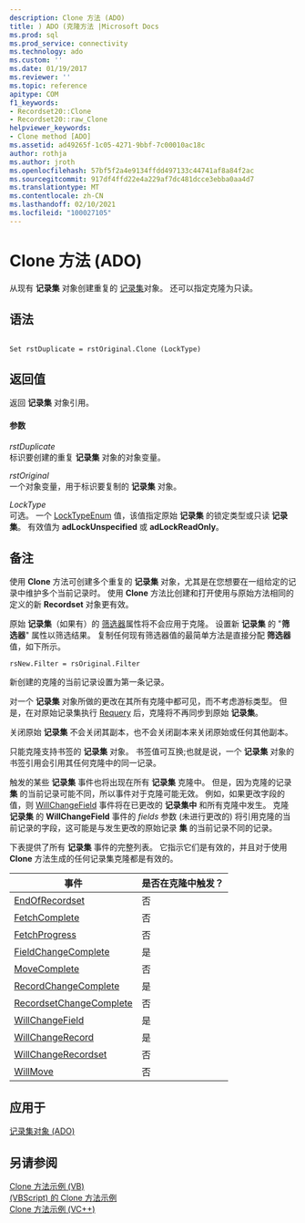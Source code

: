 ```yaml
---
description: Clone 方法 (ADO)
title: ) ADO (克隆方法 |Microsoft Docs
ms.prod: sql
ms.prod_service: connectivity
ms.technology: ado
ms.custom: ''
ms.date: 01/19/2017
ms.reviewer: ''
ms.topic: reference
apitype: COM
f1_keywords:
- Recordset20::Clone
- Recordset20::raw_Clone
helpviewer_keywords:
- Clone method [ADO]
ms.assetid: ad49265f-1c05-4271-9bbf-7c00010ac18c
author: rothja
ms.author: jroth
ms.openlocfilehash: 57bf5f2a4e9134ffdd497133c44741af8a84f2ac
ms.sourcegitcommit: 917df4ffd22e4a229af7dc481dcce3ebba0aa4d7
ms.translationtype: MT
ms.contentlocale: zh-CN
ms.lasthandoff: 02/10/2021
ms.locfileid: "100027105"
---
```

# <a name="clone-method-ado"></a>Clone 方法 (ADO)
从现有 **记录集** 对象创建重复的 [记录集](./recordset-object-ado.md)对象。 还可以指定克隆为只读。  
  
## <a name="syntax"></a>语法  
  
```  
  
Set rstDuplicate = rstOriginal.Clone (LockType)  
```  
  
## <a name="return-value"></a>返回值  
 返回 **记录集** 对象引用。  
  
#### <a name="parameters"></a>参数  
 *rstDuplicate*  
 标识要创建的重复 **记录集** 对象的对象变量。  
  
 *rstOriginal*  
 一个对象变量，用于标识要复制的 **记录集** 对象。  
  
 *LockType*  
 可选。 一个 [LockTypeEnum](./locktypeenum.md) 值，该值指定原始 **记录集** 的锁定类型或只读 **记录集**。 有效值为 **adLockUnspecified** 或 **adLockReadOnly**。  
  
## <a name="remarks"></a>备注  
 使用 **Clone** 方法可创建多个重复的 **记录集** 对象，尤其是在您想要在一组给定的记录中维护多个当前记录时。 使用 **Clone** 方法比创建和打开使用与原始方法相同的定义的新 **Recordset** 对象更有效。  
  
 原始 **记录集**（如果有）的 [筛选器](./filter-property.md)属性将不会应用于克隆。 设置新 **记录集** 的 "**筛选器**" 属性以筛选结果。 复制任何现有筛选器值的最简单方法是直接分配 **筛选器** 值，如下所示。  
  
```  
rsNew.Filter = rsOriginal.Filter  
```  
  
 新创建的克隆的当前记录设置为第一条记录。  
  
 对一个 **记录集** 对象所做的更改在其所有克隆中都可见，而不考虑游标类型。 但是，在对原始记录集执行 [Requery](./requery-method.md) 后，克隆将不再同步到原始 **记录集**。  
  
 关闭原始 **记录集** 不会关闭其副本，也不会关闭副本来关闭原始或任何其他副本。  
  
 只能克隆支持书签的 **记录集** 对象。 书签值可互换;也就是说，一个 **记录集** 对象的书签引用会引用其任何克隆中的同一记录。  
  
 触发的某些 **记录集** 事件也将出现在所有 **记录集** 克隆中。 但是，因为克隆的记录 **集** 的当前记录可能不同，所以事件对于克隆可能无效。 例如，如果更改字段的值，则 [WillChangeField](./willchangefield-and-fieldchangecomplete-events-ado.md) 事件将在已更改的 **记录集中** 和所有克隆中发生。 克隆 **记录集** 的 **WillChangeField** 事件的 *fields* 参数 (未进行更改的) 将引用克隆的当前记录的字段，这可能是与发生更改的原始记录 **集** 的当前记录不同的记录。  
  
 下表提供了所有 **记录集** 事件的完整列表。 它指示它们是有效的，并且对于使用 **Clone** 方法生成的任何记录集克隆都是有效的。  
  
|事件|是否在克隆中触发？|  
|-----------|--------------------------|  
|[EndOfRecordset](./endofrecordset-event-ado.md)|否|  
|[FetchComplete](./fetchcomplete-event-ado.md)|否|  
|[FetchProgress](./fetchprogress-event-ado.md)|否|  
|[FieldChangeComplete](./willchangefield-and-fieldchangecomplete-events-ado.md)|是|  
|[MoveComplete](./willmove-and-movecomplete-events-ado.md)|否|  
|[RecordChangeComplete](./willchangerecord-and-recordchangecomplete-events-ado.md)|是|  
|[RecordsetChangeComplete](./willchangerecordset-and-recordsetchangecomplete-events-ado.md)|否|  
|[WillChangeField](./willchangefield-and-fieldchangecomplete-events-ado.md)|是|  
|[WillChangeRecord](./willchangerecord-and-recordchangecomplete-events-ado.md)|是|  
|[WillChangeRecordset](./willchangerecordset-and-recordsetchangecomplete-events-ado.md)|否|  
|[WillMove](./willmove-and-movecomplete-events-ado.md)|否|  
  
## <a name="applies-to"></a>应用于  
 [记录集对象 (ADO)](./recordset-object-ado.md)  
  
## <a name="see-also"></a>另请参阅  
 [Clone 方法示例 (VB) ](./clone-method-example-vb.md)   
 [ (VBScript) 的 Clone 方法示例 ](./clone-method-example-vbscript.md)   
 [Clone 方法示例 (VC++)](./clone-method-example-vc.md)